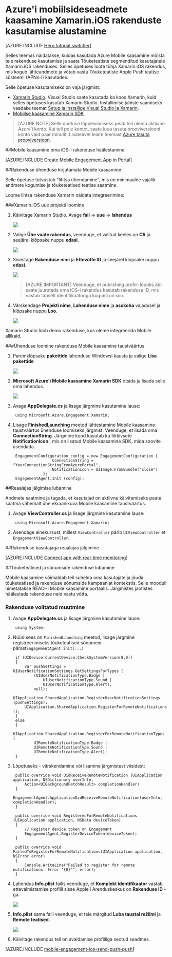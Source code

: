 <properties
    pageTitle="Azure'i mobiilsideseadmete jaoks Xamarin.iOS kaasamine kasutamise alustamine"
    description="Saate teada, kuidas kasutada Azure Mobile kaasamine Analytics ja tõuketeatised Xamarin.iOS rakendused."
    services="mobile-engagement"
    documentationCenter="xamarin"
    authors="piyushjo"
    manager="erikre"
    editor="" />

<tags
    ms.service="mobile-engagement"
    ms.workload="mobile"
    ms.tgt_pltfrm="mobile-xamarin-ios"
    ms.devlang="dotnet"
    ms.topic="hero-article"
    ms.date="08/19/2016"
    ms.author="piyushjo" />

# <a name="get-started-with-azure-mobile-engagement-for-xamarinios-apps"></a>Azure'i mobiilsideseadmete kaasamine Xamarin.iOS rakenduste kasutamise alustamine

[AZURE.INCLUDE [Hero tutorial switcher](../../includes/mobile-engagement-hero-tutorial-switcher.md)]

Selles teemas näidatakse, kuidas kasutada Azure Mobile kaasamine mõista teie rakenduse kasutamise ja saata Tõuketeatiste segmenditud kasutajatele Xamarin.iOS rakenduses.
Selles õpetuses loote tühja Xamarin.iOS rakendus, mis kogub lähteandmete ja võtab vastu Tõuketeatiste Apple Push teatise süsteemi (APNs-i) kasutades.

Selle õpetuse kasutamiseks on vaja järgmist:

+ [Xamarin Studio](http://xamarin.com/studio). Visual Studio saate kasutada ka koos Xamarin, kuid selles õpetuses kasutab Xamarin Studio. Installimise juhiste saamiseks vaadake teemat [Setup ja installige Visual Studio ja Xamarin](https://msdn.microsoft.com/library/mt613162.aspx). 
+ [Mobiilse kaasamine Xamarin SDK](https://www.nuget.org/packages/Microsoft.Azure.Engagement.Xamarin/)

> [AZURE.NOTE] Selle õpetuse lõpuleviimiseks peab teil olema aktiivne Azure'i konto. Kui teil pole kontot, saate luua tasuta prooviversiooni konto vaid paar minutit. Lisateavet leiate teemast [Azure tasuta prooviversioon](https://azure.microsoft.com/pricing/free-trial/?WT.mc_id=A0E0E5C02&amp;returnurl=http%3A%2F%2Fazure.microsoft.com%2Fen-us%2Fdocumentation%2Farticles%2Fmobile-engagement-xamarin-ios-get-started).

##<a id="setup-azme"></a>Mobile kaasamine oma iOS-i rakenduse häälestamine

[AZURE.INCLUDE [Create Mobile Engagement App in Portal](../../includes/mobile-engagement-create-app-in-portal-new.md)]

##<a id="connecting-app"></a>Rakenduse ühenduse kirjutamata Mobile kaasamine

Selle õpetuse tutvustab "lihtsa ühendamine", mis on minimaalne vajalik andmete kogumise ja tõuketeatised teatise saatmine.

Loome lihtsa rakenduse Xamarin näidata integreerimine:

###<a name="create-a-new-xamarinios-project"></a>Xamarin.iOS uue projekti loomine

1. Käivitage Xamarin Studio. Avage **fail** -> **uue** -> **lahendus** 

    ![][1]

2. Valige **Ühe vaate rakendus**, veenduge, et valitud keeles on **C#** ja seejärel klõpsake nuppu **edasi**.

    ![][2]

3. Sisestage **Rakenduse nimi** ja **Ettevõtte ID** ja seejärel klõpsake nuppu **edasi**. 

    ![][3]

    > [AZURE.IMPORTANT] Veenduge, et publishing profiili lõpuks abil saate juurutada oma iOS-i rakendus kasutab rakenduse ID, mis vastab täpselt identifikaatoriga kogumi on siin. 

4. Värskendage **Projekti nime**, **Lahenduse nime** ja **asukoha** vajadusel ja klõpsake nuppu **Loo**.

    ![][4]
 
Xamarin Studio loob demo rakenduse, kus oleme integreerida Mobile allikaid. 

###<a name="connect-your-app-to-mobile-engagement-backend"></a>Ühenduse loomine rakenduse Mobile kaasamine taustväärtus

1. Paremklõpsake **pakettide** lahenduse Windowsi kausta ja valige **Lisa pakettide**

    ![][5]

2. **Microsoft Azure'i Mobile kaasamine Xamarin SDK** otsida ja lisada selle oma lahendus.  

    ![][6]
   
3. Avage **AppDelegate.cs** ja lisage järgmine kasutamine lause:

        using Microsoft.Azure.Engagement.Xamarin;

4. Lisage **FinishedLaunching** meetod lähtestamine Mobile kaasamine taustväärtus ühenduse loomiseks järgmist. Veenduge, et lisada oma **ConnectionString**. Järgmine kood kasutab ka fiktiivsete **NotificationIcon** , mis on lisatud Mobile kaasamine SDK, mida soovite asendada. 

        EngagementConfiguration config = new EngagementConfiguration {
                        ConnectionString = "YourConnectionStringFromAzurePortal",
                        NotificationIcon = UIImage.FromBundle("close")
                    };
        EngagementAgent.Init (config);

##<a id="monitor"></a>Reaalajas jälgimise lubamine

Andmete saatmine ja tagada, et kasutajad on aktiivne käivitamiseks peate saatma vähemalt ühe ekraanikuva Mobile kaasamine taustväärtus.

1. Avage **ViewController.cs** ja lisage järgmine kasutamine lause:

        using Microsoft.Azure.Engagement.Xamarin;

2. Asendage ainekursust, millest `ViewController` pärib `UIViewController` et `EngagementViewController`. 

##<a id="monitor"></a>Rakenduse kasutajaga reaalajas jälgimine

[AZURE.INCLUDE [Connect app with real-time monitoring](../../includes/mobile-engagement-connect-app-with-monitor.md)]

##<a id="integrate-push"></a>Tõuketeatised ja sõnumside rakenduse lubamine

Mobile kaasamine võimaldab teil suhelda oma kasutajate ja jõuda tõuketeatised ja rakenduse sõnumside kampaaniat kontekstis. Selle mooduli nimetatakse REACHi Mobile kaasamine portaalis.
Järgmistes jaotistes häälestada rakenduse neid vastu võtta.

### <a name="modify-your-application-delegate"></a>Rakenduse volitatud muutmine

1. Avage **AppDelegate.cs** ja lisage järgmine kasutamine lause:

        using System; 

2. Nüüd sees on `FinishedLaunching` meetod, lisage järgmine registreerimiseks tõuketeatised sõnumeid pärast`EngagementAgent.init(...)`

        if (UIDevice.CurrentDevice.CheckSystemVersion(8,0))
        {
            var pushSettings = UIUserNotificationSettings.GetSettingsForTypes (
                (UIUserNotificationType.Badge |
                    UIUserNotificationType.Sound |
                    UIUserNotificationType.Alert),
                null);
            UIApplication.SharedApplication.RegisterUserNotificationSettings (pushSettings);
            UIApplication.SharedApplication.RegisterForRemoteNotifications ();
        }
        else
        {
            UIApplication.SharedApplication.RegisterForRemoteNotificationTypes (
                UIRemoteNotificationType.Badge |
                UIRemoteNotificationType.Sound |
                UIRemoteNotificationType.Alert);
        }

3. Lõpetuseks - värskendamine või lisamine järgmistest viisidest:

        public override void DidReceiveRemoteNotification (UIApplication application, NSDictionary userInfo, 
            Action<UIBackgroundFetchResult> completionHandler)
        {
            EngagementAgent.ApplicationDidReceiveRemoteNotification(userInfo, completionHandler);
        }

        public override void RegisteredForRemoteNotifications (UIApplication application, NSData deviceToken)
        {
            // Register device token on Engagement
            EngagementAgent.RegisterDeviceToken(deviceToken);
        }

        public override void FailedToRegisterForRemoteNotifications(UIApplication application, NSError error)
        {
            Console.WriteLine("Failed to register for remote notifications: Error '{0}'", error);
        }

4. Lahendus **Info.plist** failis veenduge, et **Komplekt identifikaator** vastab ettevalmistamise profiili sisse Apple'i Arenduskeskus on **Rakenduse ID** -ga. 

    ![][7]

5. **Info.plist** sama faili veenduge, et teie märgitud **Luba taustal režiimi** ja **Remote teatised**. 

    ![][8]

6. Käivitage rakendus teil on avaldamise profiiliga seotud seadmes. 

[AZURE.INCLUDE [mobile-engagement-ios-send-push-push](../../includes/mobile-engagement-ios-send-push.md)]

<!-- Images. -->
[1]: ./media/mobile-engagement-xamarin-ios-get-started/new-solution.png
[2]: ./media/mobile-engagement-xamarin-ios-get-started/app-type.png
[3]: ./media/mobile-engagement-xamarin-ios-get-started/configure-project-name.png
[4]: ./media/mobile-engagement-xamarin-ios-get-started/configure-project-confirm.png
[5]: ./media/mobile-engagement-xamarin-ios-get-started/add-nuget.png
[6]: ./media/mobile-engagement-xamarin-ios-get-started/add-nuget-azme.png
[7]: ./media/mobile-engagement-xamarin-ios-get-started/info-plist-confirm-bundle.png
[8]: ./media/mobile-engagement-xamarin-ios-get-started/info-plist-configure-push.png
